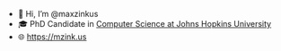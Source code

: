 - 👋 Hi, I’m @maxzinkus
- 🎓 PhD Candidate in [Computer Science at Johns Hopkins University](https://cs.jhu.edu)
- 🌐 https://mzink.us
